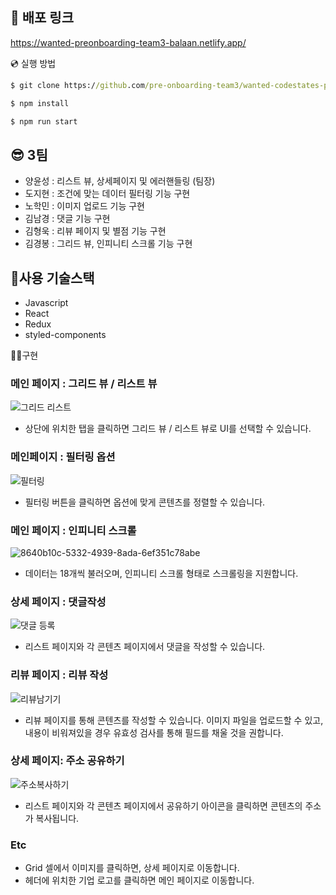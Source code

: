 ## 🚀 배포 링크

https://wanted-preonboarding-team3-balaan.netlify.app/

💿 실행 방법

```cmd
$ git clone https://github.com/pre-onboarding-team3/wanted-codestates-project-3-9

$ npm install

$ npm run start
```

## 😎 3팀

- 양윤성 : 리스트 뷰, 상세페이지 및 에러핸들링 (팀장)
- 도지현 : 조건에 맞는 데이터 필터링 기능 구현
- 노학민 : 이미지 업로드 기능 구현
- 김남경 : 댓글 기능 구현
- 김형욱 : 리뷰 페이지 및 별점 기능 구현
- 김경봉 : 그리드 뷰, 인피니티 스크롤 기능 구현

## 🎇사용 기술스택

- Javascript
- React
- Redux
- styled-components

👩‍💻구현

### 메인 페이지 : 그리드 뷰 / 리스트 뷰
![그리드 리스트](https://user-images.githubusercontent.com/56627560/158399780-945867cb-2432-452b-901b-14d7dc07f8ee.gif)


- 상단에 위치한 탭을 클릭하면 그리드 뷰 / 리스트 뷰로 UI를 선택할 수 있습니다.

### 메인페이지 : 필터링 옵션
![필터링](https://user-images.githubusercontent.com/56627560/158399835-fb4e5811-eb80-454d-838c-0d736d67b019.gif)


- 필터링 버튼을 클릭하면 옵션에 맞게 콘텐츠를 정렬할 수 있습니다. 

### 메인 페이지 : 인피니티 스크롤
![8640b10c-5332-4939-8ada-6ef351c78abe](https://user-images.githubusercontent.com/56627560/158401472-49dfd589-12a9-4712-826c-d3a336715166.gif)

- 데이터는 18개씩 불러오며, 인피니티 스크롤 형태로 스크롤링을 지원합니다.

### 상세 페이지 : 댓글작성
![댓글 등록](https://user-images.githubusercontent.com/56627560/158400212-b37db054-6b2f-4f74-adb9-f2542d913ea1.gif)

- 리스트 페이지와 각 콘텐츠 페이지에서 댓글을 작성할 수 있습니다.

### 리뷰 페이지 : 리뷰 작성
![리뷰남기기](https://user-images.githubusercontent.com/56627560/158400267-5d9d37d7-402c-437e-bcfb-e2edbb059bc9.gif)

- 리뷰 페이지를 통해 콘텐츠를 작성할 수 있습니다. 이미지 파일을 업로드할 수 있고, 내용이 비워져있을 경우 유효성 검사를 통해 필드를 채울 것을 권합니다.

### 상세 페이지: 주소 공유하기 
![주소복사하기](https://user-images.githubusercontent.com/56627560/158400318-78fc9637-5723-498f-9f6c-dbbda2b85f4e.gif)

- 리스트 페이지와 각 콘텐츠 페이지에서 공유하기 아이콘을 클릭하면 콘텐츠의 주소가 복사됩니다.

### Etc
- Grid 셀에서 이미지를 클릭하면, 상세 페이지로 이동합니다.
- 헤더에 위치한 기업 로고를 클릭하면 메인 페이지로 이동합니다.


